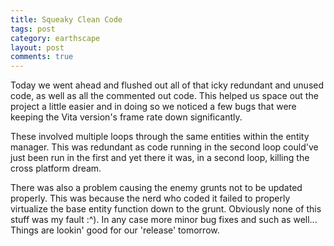 ```yaml
---
title: Squeaky Clean Code
tags: post
category: earthscape
layout: post
comments: true
---
```


Today we went ahead and flushed out all of that icky redundant and unused code, as well as all the commented out code. This helped us space out the project a little easier and in doing so we noticed a few bugs that were keeping the Vita version's frame rate down significantly. 

These involved multiple loops through the same entities within the entity manager. This was redundant as code running in the second loop could've just been run in the first and yet there it was, in a second loop, killing the cross platform dream. 

There was also a problem causing the enemy grunts not to be updated properly. This was because the nerd who coded it failed to properly virtualize the base entity function down to the grunt. Obviously none of this stuff was my fault :^). In any case more minor bug fixes and such as well... Things are lookin' good for our 'release' tomorrow.